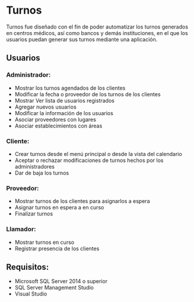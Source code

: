 # Turnos

Turnos fue diseñado con el fin de poder automatizar los turnos generados en centros médicos, así como bancos y demás instituciones, en el que los usuarios puedan generar sus turnos mediante una aplicación.

## Usuarios

### Administrador:

- Mostrar los turnos agendados de los clientes
- Modificar la fecha o proveedor de los turnos de los clientes
- Mostrar Ver lista de usuarios registrados
- Agregar nuevos usuarios
- Modificar la información de los usuarios
- Asociar proveedores con lugares
- Asociar establecimientos con áreas

### Cliente:

- Crear turnos desde el menú principal o desde la vista del calendario
- Aceptar o rechazar modificaciones de turnos hechos por los administradores
- Dar de baja los turnos

### Proveedor:

- Mostrar turnos de los clientes para asignarlos a espera
- Asignar turnos en espera a en curso
- Finalizar turnos

### Llamador:

- Mostrar turnos en curso
- Registrar presencia de los clientes

## Requisitos:

- Microsoft SQL Server 2014 o superior
- SQL Server Management Studio
- Visual Studio
